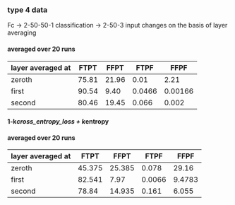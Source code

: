 ### type 4 data 

Fc -> 2-50-50-1
classification -> 2-50-3  input changes on the basis of layer averaging


  
#### averaged over 20 runs
|layer averaged at| FTPT | FFPT | FTPF|  FFPF |
| - | - | - | - | - |
| zeroth | 75.81  | 21.96  | 0.01 | 2.21 |
| first | 90.54  | 9.40   |  0.0466 | 0.00166  |
| second | 80.46 | 19.45 | 0.066 | 0.002 |

#### 1-k*cross_entropy_loss + k*entropy

#### averaged over 20 runs
|layer averaged at| FTPT | FFPT | FTPF|  FFPF |
| - | - | - | - | - |
| zeroth | 45.375  | 25.385   |  0.078  |  29.16 | 
| first | 82.541  | 7.97   |  0.0066 | 9.4783  |
| second | 78.84 | 14.935 | 0.161 | 6.055 |


